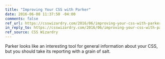 ```yaml
---
title: "Improving Your CSS with Parker"
date: 2016-06-08 11:37:50 -04:00
comments: false
ref_url: https://csswizardry.com/2016/06/improving-your-css-with-parker/
in_reply_to: https://csswizardry.com/2016/06/improving-your-css-with-parker/
ref_source: CSS Wizardry
---
```


Parker looks like an interesting tool for general information about your CSS, but you should take its reporting with a grain of salt.